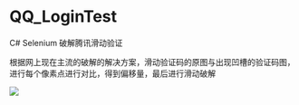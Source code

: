 # QQ_LoginTest
C# Selenium 破解腾讯滑动验证

根据网上现在主流的破解的解决方案，滑动验证码的原图与出现凹槽的验证码图，进行每个像素点进行对比，得到偏移量，最后进行滑动破解

<img src="https://github.com/0zhouquan0/QQ_LoginTest/blob/master/result.gif"/>
